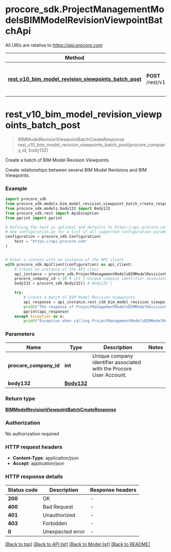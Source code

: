 # procore_sdk.ProjectManagementModelsBIMModelRevisionViewpointBatchApi

All URIs are relative to *https://api.procore.com*

Method | HTTP request | Description
------------- | ------------- | -------------
[**rest_v10_bim_model_revision_viewpoints_batch_post**](ProjectManagementModelsBIMModelRevisionViewpointBatchApi.md#rest_v10_bim_model_revision_viewpoints_batch_post) | **POST** /rest/v1.0/bim_model_revision_viewpoints/batch | Create a batch of BIM Model Revision Viewpoints


# **rest_v10_bim_model_revision_viewpoints_batch_post**
> BIMModelRevisionViewpointBatchCreateResponse rest_v10_bim_model_revision_viewpoints_batch_post(procore_company_id, body132)

Create a batch of BIM Model Revision Viewpoints

Create relationships between several BIM Model Revisions and BIM Viewpoints.

### Example


```python
import procore_sdk
from procore_sdk.models.bim_model_revision_viewpoint_batch_create_response import BIMModelRevisionViewpointBatchCreateResponse
from procore_sdk.models.body132 import Body132
from procore_sdk.rest import ApiException
from pprint import pprint

# Defining the host is optional and defaults to https://api.procore.com
# See configuration.py for a list of all supported configuration parameters.
configuration = procore_sdk.Configuration(
    host = "https://api.procore.com"
)


# Enter a context with an instance of the API client
with procore_sdk.ApiClient(configuration) as api_client:
    # Create an instance of the API class
    api_instance = procore_sdk.ProjectManagementModelsBIMModelRevisionViewpointBatchApi(api_client)
    procore_company_id = 56 # int | Unique company identifier associated with the Procore User Account.
    body132 = procore_sdk.Body132() # Body132 | 

    try:
        # Create a batch of BIM Model Revision Viewpoints
        api_response = api_instance.rest_v10_bim_model_revision_viewpoints_batch_post(procore_company_id, body132)
        print("The response of ProjectManagementModelsBIMModelRevisionViewpointBatchApi->rest_v10_bim_model_revision_viewpoints_batch_post:\n")
        pprint(api_response)
    except Exception as e:
        print("Exception when calling ProjectManagementModelsBIMModelRevisionViewpointBatchApi->rest_v10_bim_model_revision_viewpoints_batch_post: %s\n" % e)
```



### Parameters


Name | Type | Description  | Notes
------------- | ------------- | ------------- | -------------
 **procore_company_id** | **int**| Unique company identifier associated with the Procore User Account. | 
 **body132** | [**Body132**](Body132.md)|  | 

### Return type

[**BIMModelRevisionViewpointBatchCreateResponse**](BIMModelRevisionViewpointBatchCreateResponse.md)

### Authorization

No authorization required

### HTTP request headers

 - **Content-Type**: application/json
 - **Accept**: application/json

### HTTP response details

| Status code | Description | Response headers |
|-------------|-------------|------------------|
**200** | OK |  -  |
**400** | Bad Request |  -  |
**401** | Unauthorized |  -  |
**403** | Forbidden |  -  |
**0** | Unexpected error |  -  |

[[Back to top]](#) [[Back to API list]](../README.md#documentation-for-api-endpoints) [[Back to Model list]](../README.md#documentation-for-models) [[Back to README]](../README.md)

